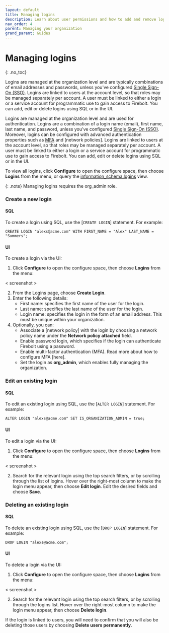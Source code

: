 ```yaml
---
layout: default
title: Managing logins
description: Learn about user permissions and how to add and remove logins in a Firebolt account.
nav_order: 4
parent: Managing your organization
grand_parent: Guides
---
```


# Managing logins
{: .no_toc}

Logins are managed at the organization level and are typically combinations of email addresses and passwords, unless you've configured [Single Sign-On (SSO)](sso/sso.md). Logins are linked to users at the account level, so that roles may be managed separately per account. A user must be linked to either a login or a service account for programmatic use to gain access to Firebolt. You can add, edit or delete logins using SQL or in the UI. 

Logins are managed at the organization level and are used for authentication. Logins are a combination of a login name (email), first name, last name, and password, unless you've configured [Single Sign-On (SSO)](sso/sso.md). Moreover, logins can be configured with advanced authentication properties such as [MFA](mfa.md) and [network policies]. Logins are linked to users at the account level, so that roles may be managed separately per account. A user must be linked to either a login or a service account for programmatic use to gain access to Firebolt. You can add, edit or delete logins using SQL or in the UI. 

To view all logins, click **Configure** to open the configure space, then choose **Logins** from the menu, or query the [information_schema.logins](../../Reference/information-schema/logins.md) view. 

{: .note}
Managing logins requires the org_admin role.

### Create a new login

#### SQL 
To create a login using SQL, use the [`CREATE LOGIN`] statement. For example:

```CREATE LOGIN "alexs@acme.com" WITH FIRST_NAME = "Alex" LAST_NAME = "Summers";```

#### UI
To create a login via the UI:
1. Click **Configure** to open the configure space, then choose **Logins** from the menu:

< screenshot >

2. From the Logins page, choose **Create Login**.
3. Enter the following details:
    - First name: specifies the first name of the user for the login. 
    - Last name: specifies the last name of the user for the login.
    - Login name: specifies the login in the form of an email address. This must be unique within your organization.
4. Optionally, you can:
    - Associate a [network policy] with the login by choosing a network policy name under the **Network policy attached** field.
    - Enable password login, which specifies if the login can authenticate Firebolt using a password.
    - Enable multi-factor authentication (MFA). Read more about how to configure MFA [here].
    - Set the login as **org_admin**, which enables fully managing the organization.


### Edit an existing login

#### SQL 
To edit an existing login using SQL, use the [`ALTER LOGIN`] statement. For example:

```ALTER LOGIN "alexs@acme.com" SET IS_ORGANIZATION_ADMIN = true;```

#### UI
To edit a login via the UI:
1. Click **Configure** to open the configure space, then choose **Logins** from the menu:

< screenshot >

2. Search for the relevant login using the top search filters, or by scrolling through the list of logins. Hover over the right-most column to make the login menu appear, then choose **Edit login**.
Edit the desired fields and choose **Save**.

### Deleting an existing login

#### SQL 
To delete an existing login using SQL, use the [`DROP LOGIN`] statement. For example:

```DROP LOGIN "alexs@acme.com";```

#### UI
To delete a login via the UI:
1. Click **Configure** to open the configure space, then choose **Logins** from the menu:

< screenshot >

2. Search for the relevant login using the top search filters, or by scrolling through the logins list. Hover over the right-most column to make the login menu appear, then choose **Delete login**.

If the login is linked to users, you will need to confirm that you will also be deleting those users by choosing **Delete users permanently**.
